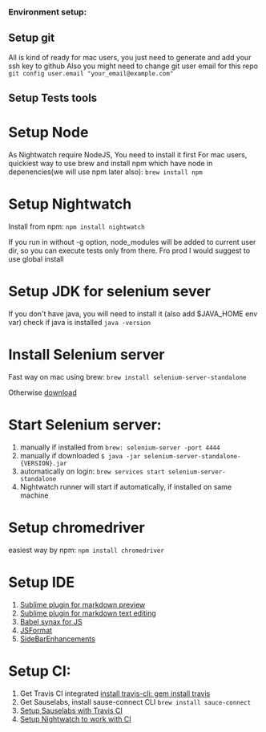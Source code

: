 ### Environment setup:
## Setup git
All is kind of ready for mac users, you just need to generate and add your ssh key to github
Also you might need to change git user email for this repo
`git config user.email "your_email@example.com"`

## Setup Tests tools
# Setup Node
As Nightwatch require NodeJS, You need to install it first
For mac users, quickiest way to use brew and install npm which have node in depenencies(we will use npm later also):
`brew install npm`

# Setup Nightwatch
Install from npm:
`npm install nightwatch`

If you run in without -g option, node_modules will be added to current user dir, so you can execute tests only from there. Fro prod I would suggest to use global install

# Setup JDK for selenium sever
If you don't have java, you will need to install it (also add $JAVA_HOME env var)
check if java is installed `java -version`

# Install Selenium server
Fast way on mac using brew: `brew install selenium-server-standalone`

Otherwise [download](http://selenium-release.storage.googleapis.com/index.html)

# Start Selenium server:
1.  manually if installed from `brew: selenium-server -port 4444`
2.  manually if downloaded `$ java -jar selenium-server-standalone-{VERSION}.jar`
3.  automatically on login: `brew services start selenium-server-standalone`
4. Nightwatch runner will start if automatically, if installed on same machine

# Setup chromedriver
easiest way by npm: `npm install chromedriver`

# Setup IDE
1. [Sublime plugin for markdown preview](https://github.com/revolunet/sublimetext-markdown-preview)
2. [Sublime plugin for markdown text editing](https://github.com/SublimeText-Markdown/MarkdownEditing)
3. [Babel synax for JS](https://packagecontrol.io/packages/Babel)
4. [JSFormat](https://packagecontrol.io/packages/JsFormat)
5. [SideBarEnhancements](https://packagecontrol.io/packages/SideBarEnhancements)

# Setup CI:
1. Get Travis CI integrated [install travis-cli: gem install travis](https://docs.travis-ci.com/user/encryption-keys/)
2. Get Sauselabs, install sause-connect CLI `brew install sauce-connect`
3. [Setup Sauselabs with Travis CI](https://docs.travis-ci.com/user/sauce-connect/)
4. [Setup Nightwatch to work with CI](https://medium.com/@mikaelberg/zero-to-hero-with-end-to-end-tests-using-nightwatch-saucelabs-and-travis-e932c8deb695)

